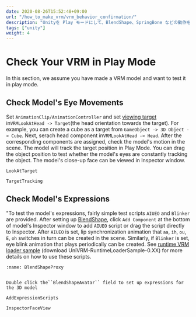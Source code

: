 ```yaml
---
date: 2020-08-26T15:52:48+09:00
url: "/how_to_make_vrm/vrm_behavior_confirmation/"
description: "Unityを Play モードにして、BlendShape、SpringBone などの動作を確認する"
tags: ["unity"]
weight: 4
---
```


# Check Your VRM in Play Mode

In this section, we assume you have made a VRM model and want to test it in play mode.

## Check Model's Eye Movements

Set `AnimationClip/AnimationController` and set [viewing target](/univrm/lookat/univrm_lookat.md#target) in``VRMLookAtHead -> Target``(the head orientation towards the target). For example, you can create a cube as a target from ``GameObject -> 3D Object -> Cube``. Next, serach head component in``VRMLookAtHead -> Head``. After the corresponding components are assigned, check the model's motion in the scene. The model will track the target position in Play Mode. You can drag the object position to test whether the model's eyes are constantly tracking the object. The model's close-up face can be viewed in Inspector window.

```{figure} /_static/images/vrm/LookAtTarget.png
LookAtTarget
```

```{figure} /_static/images/vrm/TargetTracking.png
TargetTracking
```

## Check Model's Expressions

"To test the model's expressions, fairly simple test scripts `AIUEO` and `Blinker` are provided. After setting up [BlendShape](/univrm/blendshape/univrm_blendshape.md#vrmblendshapeproxy), click `Add Component` at the bottom of model's Inspector window to add `AIUEO` script or drag the script directly to Inspector. After `AIUEO` is set, lip synchronization animation that `aa`, `ih`, `ou`, `E`, `oh` switches in turn can be created in the scene. Similarly, if `Blinker` is set, eye blink animation that plays periodically can be created. See [runtime VRM loader sample](https://github.com/vrm-c/UniVRM/releases) (download UniVRM-RuntimeLoaderSample-0.XX) for more details on how to use these scripts.

```{figure} /_static/images/vrm/BlendShapeProxy.png
:name: BlendShapeProxy


Double click the``BlendShapeAvatar`` field to set up expressions for the 3D model

```

```{figure} /_static/images/vrm/AddExpressionScripts.png
AddExpressionScripts
```

```{figure} /_static/images/vrm/InspectorFaceView.png
InspectorFaceView
```
